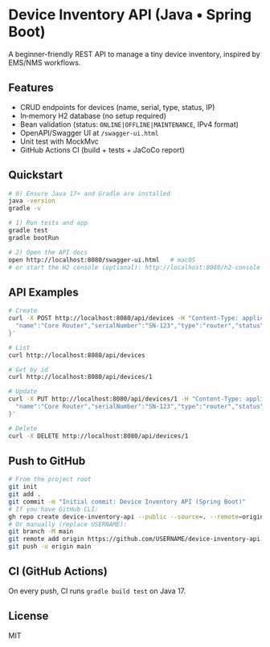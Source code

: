 # Device Inventory API (Java • Spring Boot)

A beginner-friendly REST API to manage a tiny device inventory, inspired by EMS/NMS workflows.

## Features
- CRUD endpoints for devices (name, serial, type, status, IP)
- In‑memory H2 database (no setup required)
- Bean validation (status: `ONLINE|OFFLINE|MAINTENANCE`, IPv4 format)
- OpenAPI/Swagger UI at `/swagger-ui.html`
- Unit test with MockMvc
- GitHub Actions CI (build + tests + JaCoCo report)

## Quickstart
```bash
# 0) Ensure Java 17+ and Gradle are installed
java -version
gradle -v

# 1) Run tests and app
gradle test
gradle bootRun

# 2) Open the API docs
open http://localhost:8080/swagger-ui.html   # macOS
# or start the H2 console (optional): http://localhost:8080/h2-console
```

## API Examples
```bash
# Create
curl -X POST http://localhost:8080/api/devices -H "Content-Type: application/json" -d '{
  "name":"Core Router","serialNumber":"SN-123","type":"router","status":"ONLINE","ipAddress":"10.0.0.1"
}'

# List
curl http://localhost:8080/api/devices

# Get by id
curl http://localhost:8080/api/devices/1

# Update
curl -X PUT http://localhost:8080/api/devices/1 -H "Content-Type: application/json" -d '{
  "name":"Core Router","serialNumber":"SN-123","type":"router","status":"MAINTENANCE","ipAddress":"10.0.0.1"
}'

# Delete
curl -X DELETE http://localhost:8080/api/devices/1
```

## Push to GitHub
```bash
# From the project root
git init
git add .
git commit -m "Initial commit: Device Inventory API (Spring Boot)"
# If you have GitHub CLI:
gh repo create device-inventory-api --public --source=. --remote=origin --push
# Or manually (replace USERNAME):
git branch -M main
git remote add origin https://github.com/USERNAME/device-inventory-api.git
git push -u origin main
```

## CI (GitHub Actions)
On every push, CI runs `gradle build test` on Java 17.

## License
MIT
